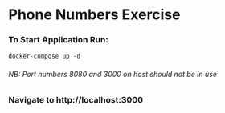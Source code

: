 # Phone Numbers Exercise
### To Start Application Run:
```
docker-compose up -d
```
###### NB: Port numbers 8080 and 3000 on host should not be in use 
### Navigate to http://localhost:3000